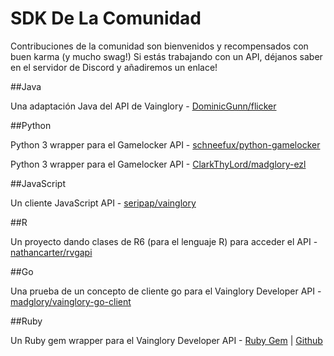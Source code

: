 # SDK De La Comunidad
 
Contribuciones de la comunidad son bienvenidos y recompensados con buen karma (y mucho swag!) Si estás trabajando con un API, déjanos saber en el servidor de Discord y añadiremos un enlace! 
 
##Java
 
Una adaptación Java del API de Vainglory - [DominicGunn/flicker](http://github.com/DominicGunn/flicker)
 
##Python
 
Python 3 wrapper para el Gamelocker API - [schneefux/python-gamelocker](http://github.com/schneefux/python-gamelocker)
 
Python 3 wrapper para el Gamelocker API - [ClarkThyLord/madglory-ezl](https://github.com/ClarkThyLord/madglory-ezl)
 
##JavaScript
 
Un cliente JavaScript API - [seripap/vainglory](https://github.com/seripap/vainglory)
 
##R
 
Un proyecto dando clases de R6 (para el lenguaje R) para acceder el API - [nathancarter/rvgapi](https://github.com/nathancarter/rvgapi)
 
##Go
 
Una prueba de un concepto de cliente go para el Vainglory Developer API - [madglory/vainglory-go-client](https://github.com/madglory/vainglory-go-client)
 
##Ruby
 
Un Ruby gem wrapper para el Vainglory Developer API -
[Ruby Gem](https://rubygems.org/gems/vainglory-api) | 
[Github](https://github.com/cbortz/vainglory-api-ruby)